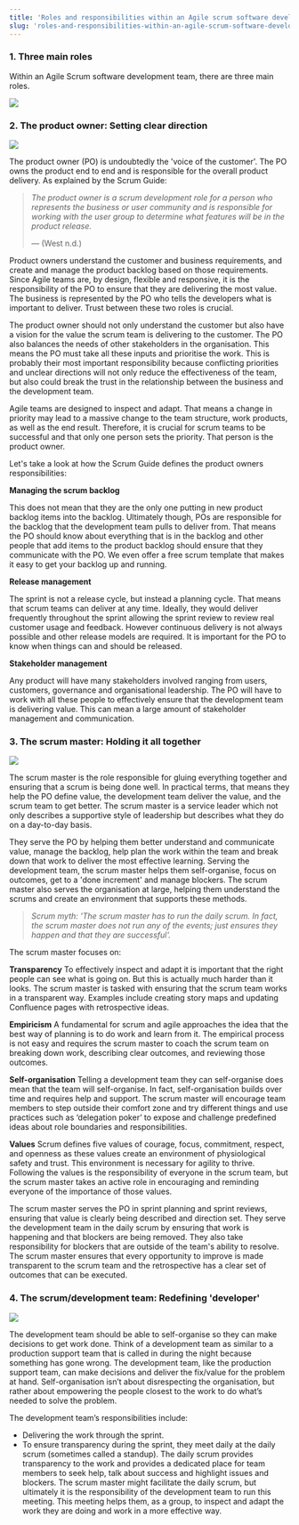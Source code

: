 ```yaml
---
title: 'Roles and responsibilities within an Agile scrum software development team'
slug: 'roles-and-responsibilities-within-an-agile-scrum-software-development-team'
---
```


### 1. Three main roles

Within an Agile Scrum software development team, there are three main roles.

![](https://static.meri.garden/df1094d7b7bfae91982f668f7fb76d69.png)

### 2. The product owner: Setting clear direction

![](https://static.meri.garden/3e6777d73bb7086a9b3493bfb7696087.png)

The product owner (PO) is undoubtedly the 'voice of the customer'. The PO owns the product end to end and is responsible for the overall product delivery. As explained by the Scrum Guide:  

> _The product owner is a scrum development role for a person who represents the business or user community and is responsible for working with the user group to determine what features will be in the product release._
> 
> — (West n.d.)

Product owners understand the customer and business requirements, and create and manage the product backlog based on those requirements. Since Agile teams are, by design, flexible and responsive, it is the responsibility of the PO to ensure that they are delivering the most value. The business is represented by the PO who tells the developers what is important to deliver. Trust between these two roles is crucial. 

The product owner should not only understand the customer but also have a vision for the value the scrum team is delivering to the customer. The PO also balances the needs of other stakeholders in the organisation. This means the PO must take all these inputs and prioritise the work. This is probably their most important responsibility because conflicting priorities and unclear directions will not only reduce the effectiveness of the team, but also could break the trust in the relationship between the business and the development team. 

Agile teams are designed to inspect and adapt. That means a change in priority may lead to a massive change to the team structure, work products, as well as the end result. Therefore, it is crucial for scrum teams to be successful and that only one person sets the priority. That person is the product owner. 

Let's take a look at how the Scrum Guide defines the product owners responsibilities:

**Managing the scrum backlog**

This does not mean that they are the only one putting in new product backlog items into the backlog. Ultimately though, POs are responsible for the backlog that the development team pulls to deliver from. That means the PO should know about everything that is in the backlog and other people that add items to the product backlog should ensure that they communicate with the PO. We even offer a free scrum template that makes it easy to get your backlog up and running.

**Release management**

The sprint is not a release cycle, but instead a planning cycle. That means that scrum teams can deliver at any time. Ideally, they would deliver frequently throughout the sprint allowing the sprint review to review real customer usage and feedback. However continuous delivery is not always possible and other release models are required. It is important for the PO to know when things can and should be released.

**Stakeholder management**

Any product will have many stakeholders involved ranging from users, customers, governance and organisational leadership. The PO will have to work with all these people to effectively ensure that the development team is delivering value. This can mean a large amount of stakeholder management and communication.

### 3. The scrum master: Holding it all together

![](https://static.meri.garden/46fdc2d5fb61732e945f6a358a70f223.png)

The scrum master is the role responsible for gluing everything together and ensuring that a scrum is being done well. In practical terms, that means they help the PO define value, the development team deliver the value, and the scrum team to get better. The scrum master is a service leader which not only describes a supportive style of leadership but describes what they do on a day-to-day basis.

They serve the PO by helping them better understand and communicate value, manage the backlog, help plan the work within the team and break down that work to deliver the most effective learning. Serving the development team, the scrum master helps them self-organise, focus on outcomes, get to a 'done increment' and manage blockers. The scrum master also serves the organisation at large, helping them understand the scrums and create an environment that supports these methods.

> _Scrum myth: 'The scrum master has to run the daily scrum. In fact, the scrum master does not run any of the events; just ensures they happen and that they are successful'._

The scrum master focuses on:

**Transparency**
To effectively inspect and adapt it is important that the right people can see what is going on. But this is actually much harder than it looks. The scrum master is tasked with ensuring that the scrum team works in a transparent way. Examples include creating story maps and updating Confluence pages with retrospective ideas.

**Empiricism**
A fundamental for scrum and agile approaches the idea that the best way of planning is to do work and learn from it. The empirical process is not easy and requires the scrum master to coach the scrum team on breaking down work, describing clear outcomes, and reviewing those outcomes.

**Self-organisation**
Telling a development team they can self-organise does mean that the team will self-organise. In fact, self-organisation builds over time and requires help and support. The scrum master will encourage team members to step outside their comfort zone and try different things and use practices such as ‘delegation poker’ to expose and challenge predefined ideas about role boundaries and responsibilities.

**Values**
Scrum defines five values of courage, focus, commitment, respect, and openness as these values create an environment of physiological safety and trust. This environment is necessary for agility to thrive. Following the values is the responsibility of everyone in the scrum team, but the scrum master takes an active role in encouraging and reminding everyone of the importance of those values.

The scrum master serves the PO in sprint planning and sprint reviews, ensuring that value is clearly being described and direction set. They serve the development team in the daily scrum by ensuring that work is happening and that blockers are being removed. They also take responsibility for blockers that are outside of the team's ability to resolve. The scrum master ensures that every opportunity to improve is made transparent to the scrum team and the retrospective has a clear set of outcomes that can be executed.

### 4. The scrum/development team: Redefining 'developer'

![](https://static.meri.garden/ae85cffc39ec09a698e84870e448ceeb.png)

The development team should be able to self-organise so they can make decisions to get work done. Think of a development team as similar to a production support team that is called in during the night because something has gone wrong. The development team, like the production support team, can make decisions and deliver the fix/value for the problem at hand. Self-organisation isn’t about disrespecting the organisation, but rather about empowering the people closest to the work to do what’s needed to solve the problem. 

The development team’s responsibilities include: 

- Delivering the work through the sprint. 
- To ensure transparency during the sprint, they meet daily at the daily scrum (sometimes called a standup). The daily scrum provides transparency to the work and provides a dedicated place for team members to seek help, talk about success and highlight issues and blockers. The scrum master might facilitate the daily scrum, but ultimately it is the responsibility of the development team to run this meeting. This meeting helps them, as a group, to inspect and adapt the work they are doing and work in a more effective way.